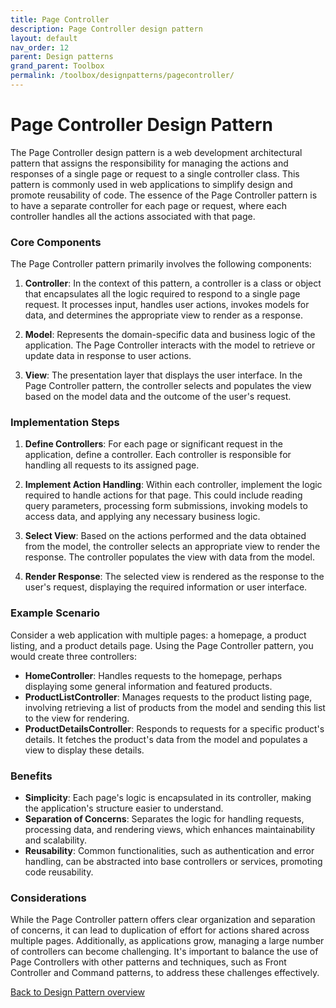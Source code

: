 ```yaml
---
title: Page Controller
description: Page Controller design pattern
layout: default
nav_order: 12
parent: Design patterns
grand_parent: Toolbox
permalink: /toolbox/designpatterns/pagecontroller/
---
```


# Page Controller Design Pattern

The Page Controller design pattern is a web development architectural pattern that assigns the responsibility for managing the actions and responses of a single page or request to a single controller class. This pattern is commonly used in web applications to simplify design and promote reusability of code. The essence of the Page Controller pattern is to have a separate controller for each page or request, where each controller handles all the actions associated with that page.

### Core Components

The Page Controller pattern primarily involves the following components:

1. **Controller**: In the context of this pattern, a controller is a class or object that encapsulates all the logic required to respond to a single page request. It processes input, handles user actions, invokes models for data, and determines the appropriate view to render as a response.

2. **Model**: Represents the domain-specific data and business logic of the application. The Page Controller interacts with the model to retrieve or update data in response to user actions.

3. **View**: The presentation layer that displays the user interface. In the Page Controller pattern, the controller selects and populates the view based on the model data and the outcome of the user's request.

### Implementation Steps

1. **Define Controllers**: For each page or significant request in the application, define a controller. Each controller is responsible for handling all requests to its assigned page.

2. **Implement Action Handling**: Within each controller, implement the logic required to handle actions for that page. This could include reading query parameters, processing form submissions, invoking models to access data, and applying any necessary business logic.

3. **Select View**: Based on the actions performed and the data obtained from the model, the controller selects an appropriate view to render the response. The controller populates the view with data from the model.

4. **Render Response**: The selected view is rendered as the response to the user's request, displaying the required information or user interface.

### Example Scenario

Consider a web application with multiple pages: a homepage, a product listing, and a product details page. Using the Page Controller pattern, you would create three controllers:

- **HomeController**: Handles requests to the homepage, perhaps displaying some general information and featured products.
- **ProductListController**: Manages requests to the product listing page, involving retrieving a list of products from the model and sending this list to the view for rendering.
- **ProductDetailsController**: Responds to requests for a specific product's details. It fetches the product's data from the model and populates a view to display these details.

### Benefits

- **Simplicity**: Each page's logic is encapsulated in its controller, making the application's structure easier to understand.
- **Separation of Concerns**: Separates the logic for handling requests, processing data, and rendering views, which enhances maintainability and scalability.
- **Reusability**: Common functionalities, such as authentication and error handling, can be abstracted into base controllers or services, promoting code reusability.

### Considerations

While the Page Controller pattern offers clear organization and separation of concerns, it can lead to duplication of effort for actions shared across multiple pages. Additionally, as applications grow, managing a large number of controllers can become challenging. It's important to balance the use of Page Controllers with other patterns and techniques, such as Front Controller and Command patterns, to address these challenges effectively.

[Back to Design Pattern overview](./README.md)

